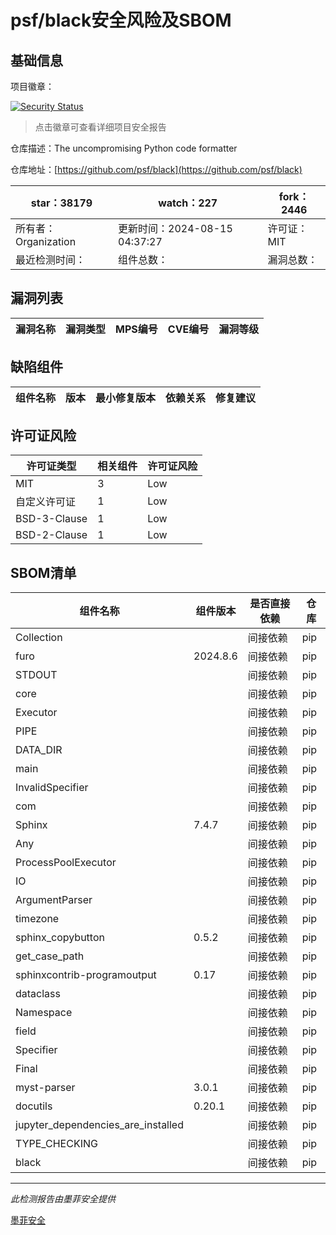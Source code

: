 # psf/black安全风险及SBOM

## 基础信息

项目徽章：

[![Security Status](https://www.murphysec.com/platform3/v31/badge/1824154445217521664.svg)](https://www.murphysec.com/console/report/1717247316238057472/1824154445217521664)

> 点击徽章可查看详细项目安全报告

仓库描述：The uncompromising Python code formatter

仓库地址：[https://github.com/psf/black](https://github.com/psf/black)

| star：38179 | watch：227 | fork：2446 |
| ----------- | -------------- | ------------ |
| 所有者：Organization | 更新时间：2024-08-15 04:37:27 | 许可证：MIT |
| 最近检测时间： | 组件总数： | 漏洞总数： |




## 漏洞列表

| 漏洞名称 | 漏洞类型 | MPS编号 | CVE编号 | 漏洞等级 |
| ------- | ------ | ------- | ------ | ----- |





## 缺陷组件

| 组件名称 | 版本 | 最小修复版本 | 依赖关系 | 修复建议 |
| -------- | ---- | ------------ | -------- | -------- |





## 许可证风险

| 许可证类型 | 相关组件 | 许可证风险 |
| ---------- | -------- | ---------- |
|MIT|3|Low|
|自定义许可证|1|Low|
|BSD-3-Clause|1|Low|
|BSD-2-Clause|1|Low|




## SBOM清单

| 组件名称 | 组件版本 | 是否直接依赖 | 仓库 |
| -------- | -------- | ------------ | ---- |
|Collection||间接依赖|pip|
|furo|2024.8.6|间接依赖|pip|
|STDOUT||间接依赖|pip|
|core||间接依赖|pip|
|Executor||间接依赖|pip|
|PIPE||间接依赖|pip|
|DATA_DIR||间接依赖|pip|
|main||间接依赖|pip|
|InvalidSpecifier||间接依赖|pip|
|com||间接依赖|pip|
|Sphinx|7.4.7|间接依赖|pip|
|Any||间接依赖|pip|
|ProcessPoolExecutor||间接依赖|pip|
|IO||间接依赖|pip|
|ArgumentParser||间接依赖|pip|
|timezone||间接依赖|pip|
|sphinx_copybutton|0.5.2|间接依赖|pip|
|get_case_path||间接依赖|pip|
|sphinxcontrib-programoutput|0.17|间接依赖|pip|
|dataclass||间接依赖|pip|
|Namespace||间接依赖|pip|
|field||间接依赖|pip|
|Specifier||间接依赖|pip|
|Final||间接依赖|pip|
|myst-parser|3.0.1|间接依赖|pip|
|docutils|0.20.1|间接依赖|pip|
|jupyter_dependencies_are_installed||间接依赖|pip|
|TYPE_CHECKING||间接依赖|pip|
|black||间接依赖|pip|


------

*此检测报告由墨菲安全提供*

[墨菲安全](www.murphysec.com)